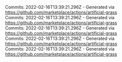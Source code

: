 Commits: 2022-02-16T13:39:21.296Z - Generated via https://github.com/marketplace/actions/artificial-grass
<br>
Commits: 2022-02-16T13:39:21.296Z - Generated via https://github.com/marketplace/actions/artificial-grass
<br>
Commits: 2022-02-16T13:39:21.296Z - Generated via https://github.com/marketplace/actions/artificial-grass
<br>
Commits: 2022-02-16T13:39:21.296Z - Generated via https://github.com/marketplace/actions/artificial-grass
<br>
Commits: 2022-02-16T13:39:21.296Z - Generated via https://github.com/marketplace/actions/artificial-grass
<br>
